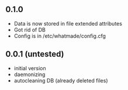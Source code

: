 ## 0.1.0
  - Data is now stored in file extended attributes
  - Got rid of DB
  - Config is in /etc/whatmade/config.cfg


## 0.0.1 (untested)
  - initial version
  - daemonizing
  - autocleaning DB (already deleted files)

